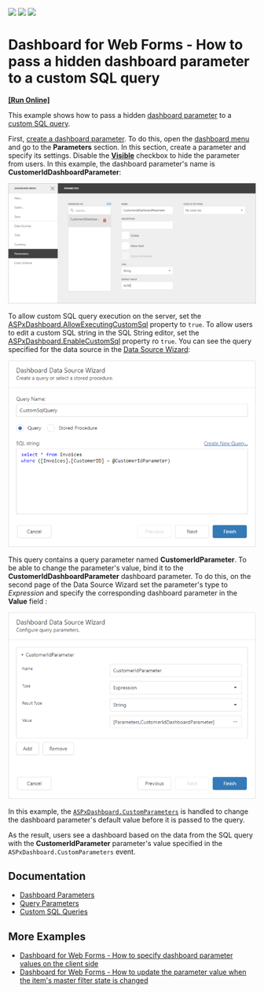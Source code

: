<!-- default badges list -->
![](https://img.shields.io/endpoint?url=https://codecentral.devexpress.com/api/v1/VersionRange/128579884/21.2.8%2B)
[![](https://img.shields.io/badge/Open_in_DevExpress_Support_Center-FF7200?style=flat-square&logo=DevExpress&logoColor=white)](https://supportcenter.devexpress.com/ticket/details/T491903)
[![](https://img.shields.io/badge/📖_How_to_use_DevExpress_Examples-e9f6fc?style=flat-square)](https://docs.devexpress.com/GeneralInformation/403183)
<!-- default badges end -->
# Dashboard for Web Forms - How to pass a hidden dashboard parameter to a custom SQL query
<!-- run online -->
**[[Run Online]](https://codecentral.devexpress.com/t491903/)**
<!-- run online end -->

This example shows how to pass a hidden [dashboard parameter](https://docs.devexpress.com/Dashboard/117062) to a [custom SQL query](https://docs.devexpress.com/Dashboard/117193).

First, [create a dashboard parameter](https://docs.devexpress.com/Dashboard/117547). To do this, open the [dashboard menu](https://docs.devexpress.com/Dashboard/117444) and go to the **Parameters** section. In this section, create a parameter and specify its settings. Disable the [**Visible**](https://docs.devexpress.com/Dashboard/js-DevExpress.Dashboard.Model.Parameter#js_devexpress_dashboard_model_parameter_parametervisible) checkbox to hide the parameter from users. In this example, the dashboard parameter's name is **CustomerIdDashboardParameter**:

![Create a Dashboard Parameter](images/create-dashboard-parameter.png)
 
To allow custom SQL query execution on the server, set the [ASPxDashboard.AllowExecutingCustomSql](https://docs.devexpress.com/Dashboard/DevExpress.DashboardWeb.ASPxDashboard.AllowExecutingCustomSql) property to `true`. To allow users to edit a custom SQL string in the SQL String editor, set the [ASPxDashboard.EnableCustomSql](https://docs.devexpress.com/Dashboard/DevExpress.DashboardWeb.ASPxDashboard.EnableCustomSql) property ro `true`. You can see the query specified for the data source in the [Data Source Wizard](https://docs.devexpress.com/Dashboard/117680):
 
![Create a Dashboard Parameter](images/data-source-wizard-custom-query.png)

This query contains a query parameter named **CustomerIdParameter**. To be able to change the parameter's value, bind it to the **CustomerIdDashboardParameter** dashboard parameter. To do this, on the second page of the Data Source Wizard set the parameter's type to *Expression* and specify the corresponding dashboard parameter in the **Value** field :

![Create a Dashboard Parameter](images/query-parameter-settings.png)

In this example, the [`ASPxDashboard.CustomParameters`](https://docs.devexpress.com/Dashboard/DevExpress.DashboardWeb.ASPxDashboard.CustomParameters) is handled to change the dashboard parameter's default value before it is passed to the query. 

As the result, users see a dashboard based on the data from the SQL query with the **CustomerIdParameter** parameter's value specified in the `ASPxDashboard.CustomParameters` event.

## Documentation

- [Dashboard Parameters](https://docs.devexpress.com/Dashboard/117062/web-dashboard/create-dashboards-on-the-web/data-analysis/dashboard-parameters)
- [Query Parameters](https://docs.devexpress.com/Dashboard/117192/web-dashboard/create-dashboards-on-the-web/providing-data/working-with-sql-data-sources/pass-query-parameters)
- [Custom SQL Queries](https://docs.devexpress.com/Dashboard/117193/web-dashboard/create-dashboards-on-the-web/providing-data/working-with-sql-data-sources/custom-sql-queries)

## More Examples

- [Dashboard for Web Forms - How to specify dashboard parameter values on the client side](https://github.com/DevExpress-Examples/aspxdashboard-how-to-specify-dashboard-parameter-values-on-the-client-side-t495684)
- [Dashboard for Web Forms - How to update the parameter value when the item's master filter state is changed](https://github.com/DevExpress-Examples/how-to-update-the-parameter-value-when-the-items-master-filter-state-is-changed-t575012)
